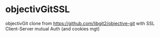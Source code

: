# objectivGitSSL
objectivGit clone from https://github.com/libgit2/objective-git with SSL Client-Server mutual Auth (and cookies mgt)
